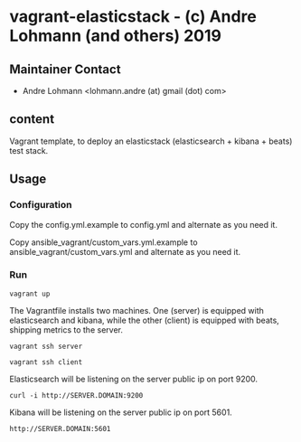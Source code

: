 # vagrant-elasticstack - (c) Andre Lohmann (and others) 2019

## Maintainer Contact
 * Andre Lohmann
   <lohmann.andre (at) gmail (dot) com>

## content

Vagrant template, to deploy an elasticstack (elasticsearch + kibana + beats) test stack.

## Usage

### Configuration

Copy the config.yml.example to config.yml and alternate as you need it.

Copy ansible_vagrant/custom_vars.yml.example to ansible_vagrant/custom_vars.yml and alternate as you need it.

### Run

```
vagrant up
```

The Vagrantfile installs two machines. One (server) is equipped with elasticsearch and kibana, while the other (client) is equipped with beats, shipping metrics to the server.

```
vagrant ssh server
```

```
vagrant ssh client
```

Elasticsearch will be listening on the server public ip on port 9200.

```
curl -i http://SERVER.DOMAIN:9200
```

Kibana will be listening on the server public ip on port 5601.

```
http://SERVER.DOMAIN:5601
```

